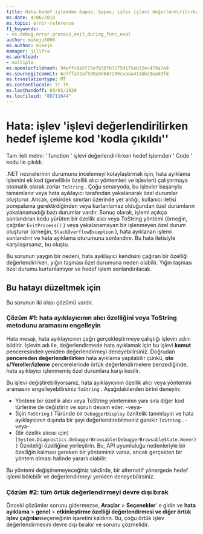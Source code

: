```yaml
---
title: Hata-hedef işlemden &apos; &apos; işlev işlevi değerlendirilirken kod koduyla çıkıldı &apos; &apos; | Microsoft Docs
ms.date: 4/06/2018
ms.topic: error-reference
f1_keywords:
- vs.debug.error.process_exit_during_func_eval
author: mikejo5000
ms.author: mikejo
manager: jillfra
ms.workload:
- multiple
ms.openlocfilehash: 94effc8a5f75e7b38fb7275d175eb324c479a7a9
ms.sourcegitcommit: 6cfffa72af599a9d667249caaaa411bb28ea69fd
ms.translationtype: MT
ms.contentlocale: tr-TR
ms.lasthandoff: 09/02/2020
ms.locfileid: "88711644"
---
```

# <a name="error-the-target-process-exited-with-code-39code39-while-evaluating-the-function-39function39"></a>Hata: işlev &#39;işlevi değerlendirilirken hedef işleme kod &#39;kodla çıkıldı&#39;&#39;

Tam ileti metni: ' function ' işlevi değerlendirilirken hedef işlemden ' Code ' kodu ile çıkıldı.

.NET nesnelerinin durumunu incelemeyi kolaylaştırmak için, hata ayıklama işlemini ek kod (genellikle özellik alıcı yöntemleri ve işlevleri) çalıştırmaya otomatik olarak zorlar `ToString` . Çoğu senaryoda, bu işlevler başarıyla tamamlanır veya hata ayıklayıcı tarafından yakalanarak özel durumlar oluşturur. Ancak, çekirdek sınırları üzerinde yer aldığı, kullanıcı iletisi pompalama gerektirdiğinden veya kurtarılamaz olduğundan özel durumların yakalanamadığı bazı durumlar vardır. Sonuç olarak, işlemi açıkça sonlandıran kodu yürüten bir özellik alıcı veya ToString yöntemi (örneğin, çağrılar `ExitProcess()` ) veya yakalanamayan bir işlenmeyen özel durum oluşturur (örneğin, `StackOverflowException` ), hata ayıklanan işlemi sonlandırır ve hata ayıklama oturumunu sonlandırır. Bu hata iletisiyle karşılaşırsanız, bu oluştu.

Bu sorunun yaygın bir nedeni, hata ayıklayıcı kendisini çağıran bir özelliği değerlendirirken, yığın taşması özel durumuna neden olabilir. Yığın taşması özel durumu kurtarılamıyor ve hedef işlem sonlandırılacak.

## <a name="to-correct-this-error"></a>Bu hatayı düzeltmek için

Bu sorunun iki olası çözümü vardır.

### <a name="solution-1-prevent-the-debugger-from-calling-the-getter-property-or-tostring-method"></a>Çözüm #1: hata ayıklayıcının alıcı özelliğini veya ToString metodunu aramasını engelleyin 

Hata mesajı, hata ayıklayıcının çağrı gerçekleştirmeye çalıştığı işlevin adını bildirir. İşlevin adı ile, değerlendirmede hata ayıklamak için bu işlevi **komut** penceresinden yeniden değerlendirmeyi deneyebilirsiniz. Doğrudan **pencereden değerlendirilirken** hata ayıklama yapılabilir çünkü, **oto s/Yereller/izleme** pencerelerinde örtük değerlendirmelere benzediğinde, hata ayıklayıcı işlenmemiş özel durumlara karşı kesilir.

Bu işlevi değiştirebiliyorsanız, hata ayıklayıcının özellik alıcı veya yöntemini aramasını engelleyebilirsiniz `ToString` . Aşağıdakilerden birini deneyin:

* Yöntemi bir özellik alıcı veya ToString yönteminin yanı sıra diğer kod türlerine de değiştirin ve sorun devam eder.
    -veya-
* (İçin `ToString` ) Türünde bir `DebuggerDisplay` öznitelik tanımlayın ve hata ayıklayıcının dışında bir şeyi değerlendirebilmeniz gerekir `ToString` .
    -veya-
* (Bir özellik alıcısı için) `[System.Diagnostics.DebuggerBrowsable(DebuggerBrowsableState.Never)]` Özniteliği özelliğine yerleştirin. Bu, API uyumluluğu nedenleriyle bir özelliğin kalması gereken bir yönteminiz varsa, ancak gerçekten bir yöntem olması halinde yararlı olabilir.

Bu yöntemi değiştiremeyeceğiniz takdirde, bir alternatif yönergede hedef işlemi bölebilir ve değerlendirmeyi yeniden deneyebilirsiniz.

### <a name="solution-2-disable-all-implicit-evaluation"></a>Çözüm #2: tüm örtük değerlendirmeyi devre dışı bırak

Önceki çözümler sorunu gidermezse, **Araçlar**  >  **Seçenekler**' e gidin ve **hata ayıklama**  >  **genel**  >  **etkinleştirme özelliği değerlendirmesi ve diğer örtük işlev çağrıları**seçeneğinin işaretini kaldırın. Bu, çoğu örtük işlev değerlendirmesini devre dışı bırakır ve sorunu çözmelidir.
